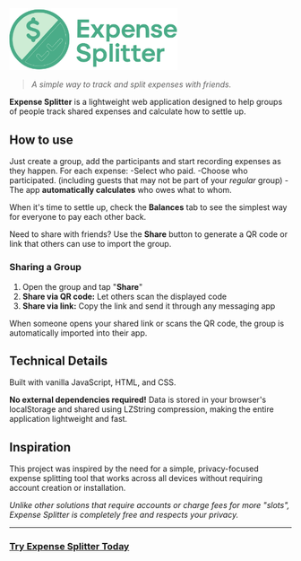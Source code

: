 <img src="./assets/logo.svg" width="300px">

> *A simple way to track and split expenses with friends.*

**Expense Splitter** is a lightweight web application designed to help groups of people track shared expenses and calculate how to settle up.

## How to use

Just create a group, add the participants and start recording expenses as they happen. For each expense:
-Select who paid.
-Choose who participated. (including guests that may not be part of your *regular* group)
-The app **automatically calculates** who owes what to whom.

When it's time to settle up, check the **Balances** tab to see the simplest way for everyone to pay each other back.

Need to share with friends? Use the **Share** button to generate a QR code or link that others can use to import the group.

### Sharing a Group

1. Open the group and tap "**Share**"
2. **Share via QR code:** Let others scan the displayed code
3. **Share via link:** Copy the link and send it through any messaging app
   
When someone opens your shared link or scans the QR code, the group is automatically imported into their app.

## Technical Details

Built with vanilla JavaScript, HTML, and CSS.

**No external dependencies required!** Data is stored in your browser's localStorage and shared using LZString compression, making the entire application lightweight and fast.

## Inspiration

This project was inspired by the need for a simple, privacy-focused expense splitting tool that works across all devices without requiring account creation or installation.

*Unlike other solutions that require accounts or charge fees for more *"slots"*, Expense Splitter is completely free and respects your privacy.*

---

### [Try Expense Splitter Today](https://devnove.github.io/Expense-Splitter/)
